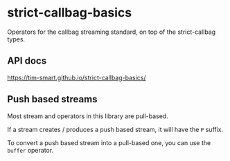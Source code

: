 # strict-callbag-basics

Operators for the callbag streaming standard, on top of the strict-callbag
types.

## API docs

https://tim-smart.github.io/strict-callbag-basics/

## Push based streams

Most stream and operators in this library are pull-based.

If a stream creates / produces a push based stream, it will have the `P` suffix.

To convert a push based stream into a pull-based one, you can use the `buffer`
operator.
